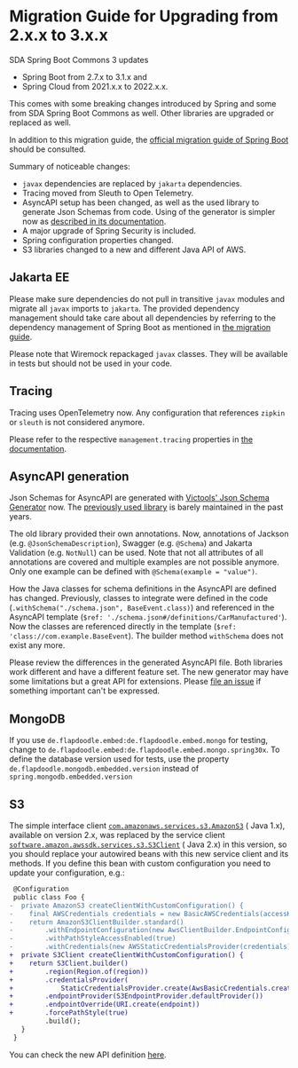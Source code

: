 # Migration Guide for Upgrading from 2.x.x to 3.x.x

SDA Spring Boot Commons 3 updates 

- Spring Boot from 2.7.x to 3.1.x and 
- Spring Cloud from 2021.x.x to 2022.x.x.

This comes with some breaking changes introduced by Spring and some from SDA Spring Boot Commons as
well.
Other libraries are upgraded or replaced as well.

In addition to this migration guide, the [official migration guide of Spring Boot](https://github.com/spring-projects/spring-boot/wiki/Spring-Boot-3.0-Migration-Guide)
should be consulted.

Summary of noticeable changes:

- `javax` dependencies are replaced by `jakarta` dependencies.
- Tracing moved from Sleuth to Open Telemetry.
- AsyncAPI setup has been changed, as well as the used library to generate Json Schemas from code.
  Using of the generator is simpler now as [described in its documentation](asyncapi.md).
- A major upgrade of Spring Security is included.
- Spring configuration properties changed.
- S3 libraries changed to a new and different Java API of AWS.


## Jakarta EE

Please make sure dependencies do not pull in transitive `javax` modules and migrate all `javax`
imports to `jakarta`.
The provided dependency management should take care about all dependencies by referring to the
dependency management of Spring Boot as mentioned in [the migration guide](https://github.com/spring-projects/spring-boot/wiki/Spring-Boot-3.0-Migration-Guide#jakarta-ee).

Please note that Wiremock repackaged `javax` classes.
They will be available in tests but should not be used in your code.


## Tracing

Tracing uses OpenTelemetry now.
Any configuration that references `zipkin` or `sleuth` is not considered anymore.

Please refer to the respective `management.tracing` properties in
[the documentation](starter-web.md#configuration).


## AsyncAPI generation

Json Schemas for AsyncAPI are generated with
[Victools' Json Schema Generator](https://github.com/victools/jsonschema-generator) now.
The [previously used library](https://github.com/mbknor/mbknor-jackson-jsonSchema) is barely
maintained in the past years.

The old library provided their own annotations.
Now, annotations of Jackson (e.g. `@JsonSchemaDescription`), Swagger (e.g. `@Schema`) and Jakarta
Validation (e.g. `NotNull`) can be used.
Note that not all attributes of all annotations are covered and multiple examples are not possible
anymore.
Only one example can be defined with `@Schema(example = "value")`.

How the Java classes for schema definitions in the AsyncAPI are defined has changed.
Previously, classes to integrate were defined in the code
(`.withSchema("./schema.json", BaseEvent.class)`) and referenced in the AsyncAPI template
(`$ref: './schema.json#/definitions/CarManufactured'`).
Now the classes are referenced directly in the template (`$ref: 'class://com.example.BaseEvent`).
The builder method `withSchema` does not exist any more.

Please review the differences in the generated AsyncAPI file.
Both libraries work different and have a different feature set.
The new generator may have some limitations but a great API for extensions.
Please [file an issue](https://github.com/SDA-SE/sda-spring-boot-commons/issues) if something
important can't be expressed.


## MongoDB

If you use `de.flapdoodle.embed:de.flapdoodle.embed.mongo` for testing, change to
`de.flapdoodle.embed:de.flapdoodle.embed.mongo.spring30x`.
To define the database version used for tests, use the property
`de.flapdoodle.mongodb.embedded.version` instead of `spring.mongodb.embedded.version`


## S3

The simple interface
client [`com.amazonaws.services.s3.AmazonS3`](https://docs.aws.amazon.com/AWSJavaSDK/latest/javadoc/com/amazonaws/services/s3/AmazonS3.html) (
Java 1.x), available on version 2.x, was
replaced by the service
client [`software.amazon.awssdk.services.s3.S3Client`](https://sdk.amazonaws.com/java/api/latest/software/amazon/awssdk/services/s3/S3Client.html) (
Java 2.x) in this version, so you
should replace your autowired beans with this new service client and its methods.
If you define this bean with custom configuration you need to update your configuration, e.g.:

```diff
 @Configuration
 public class Foo {
-  private AmazonS3 createClientWithCustomConfiguration() {
-    final AWSCredentials credentials = new BasicAWSCredentials(accessKeyId, secretKey);
-    return AmazonS3ClientBuilder.standard()
-        .withEndpointConfiguration(new AwsClientBuilder.EndpointConfiguration(endpoint, region))
-        .withPathStyleAccessEnabled(true)
-        .withCredentials(new AWSStaticCredentialsProvider(credentials))
+  private S3Client createClientWithCustomConfiguration() {
+    return S3Client.builder()
+        .region(Region.of(region))
+        .credentialsProvider(
+            StaticCredentialsProvider.create(AwsBasicCredentials.create(accessKeyId, secretKey)))
+        .endpointProvider(S3EndpointProvider.defaultProvider())
+        .endpointOverride(URI.create(endpoint))
+        .forcePathStyle(true)
         .build();
   }
 }

```

You can check the new API
definition [here](https://sdk.amazonaws.com/java/api/latest/software/amazon/awssdk/services/s3/S3Client.html).